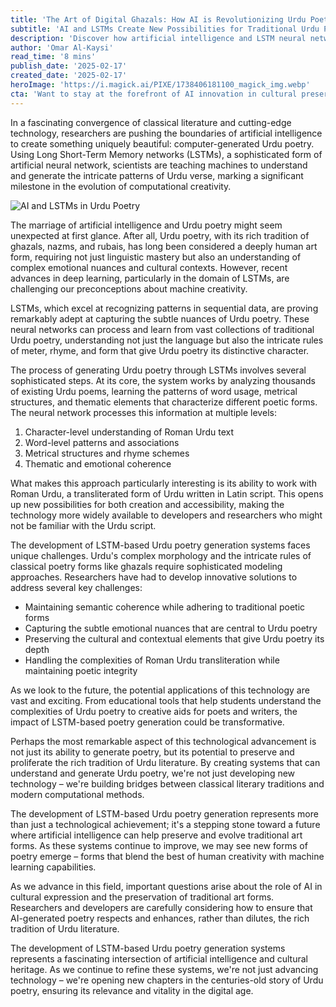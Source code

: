 ```yaml
---
title: 'The Art of Digital Ghazals: How AI is Revolutionizing Urdu Poetry Generation'
subtitle: 'AI and LSTMs Create New Possibilities for Traditional Urdu Poetry'
description: 'Discover how artificial intelligence and LSTM neural networks are revolutionizing the creation and preservation of traditional Urdu poetry, opening new possibilities for cultural expression in the digital age.'
author: 'Omar Al-Kaysi'
read_time: '8 mins'
publish_date: '2025-02-17'
created_date: '2025-02-17'
heroImage: 'https://i.magick.ai/PIXE/1738406181100_magick_img.webp'
cta: 'Want to stay at the forefront of AI innovation in cultural preservation? Follow us on LinkedIn at MagickAI for the latest updates on how technology is transforming traditional art forms!'
---
```


In a fascinating convergence of classical literature and cutting-edge technology, researchers are pushing the boundaries of artificial intelligence to create something uniquely beautiful: computer-generated Urdu poetry. Using Long Short-Term Memory networks (LSTMs), a sophisticated form of artificial neural network, scientists are teaching machines to understand and generate the intricate patterns of Urdu verse, marking a significant milestone in the evolution of computational creativity.

![AI and LSTMs in Urdu Poetry](https://i.magick.ai/PIXE/1738406181100_magick_img.webp)

The marriage of artificial intelligence and Urdu poetry might seem unexpected at first glance. After all, Urdu poetry, with its rich tradition of ghazals, nazms, and rubais, has long been considered a deeply human art form, requiring not just linguistic mastery but also an understanding of complex emotional nuances and cultural contexts. However, recent advances in deep learning, particularly in the domain of LSTMs, are challenging our preconceptions about machine creativity.

LSTMs, which excel at recognizing patterns in sequential data, are proving remarkably adept at capturing the subtle nuances of Urdu poetry. These neural networks can process and learn from vast collections of traditional Urdu poetry, understanding not just the language but also the intricate rules of meter, rhyme, and form that give Urdu poetry its distinctive character.

The process of generating Urdu poetry through LSTMs involves several sophisticated steps. At its core, the system works by analyzing thousands of existing Urdu poems, learning the patterns of word usage, metrical structures, and thematic elements that characterize different poetic forms. The neural network processes this information at multiple levels:

1. Character-level understanding of Roman Urdu text
2. Word-level patterns and associations
3. Metrical structures and rhyme schemes
4. Thematic and emotional coherence

What makes this approach particularly interesting is its ability to work with Roman Urdu, a transliterated form of Urdu written in Latin script. This opens up new possibilities for both creation and accessibility, making the technology more widely available to developers and researchers who might not be familiar with the Urdu script.

The development of LSTM-based Urdu poetry generation systems faces unique challenges. Urdu's complex morphology and the intricate rules of classical poetry forms like ghazals require sophisticated modeling approaches. Researchers have had to develop innovative solutions to address several key challenges:

- Maintaining semantic coherence while adhering to traditional poetic forms
- Capturing the subtle emotional nuances that are central to Urdu poetry
- Preserving the cultural and contextual elements that give Urdu poetry its depth
- Handling the complexities of Roman Urdu transliteration while maintaining poetic integrity

As we look to the future, the potential applications of this technology are vast and exciting. From educational tools that help students understand the complexities of Urdu poetry to creative aids for poets and writers, the impact of LSTM-based poetry generation could be transformative.

Perhaps the most remarkable aspect of this technological advancement is not just its ability to generate poetry, but its potential to preserve and proliferate the rich tradition of Urdu literature. By creating systems that can understand and generate Urdu poetry, we're not just developing new technology – we're building bridges between classical literary traditions and modern computational methods.

The development of LSTM-based Urdu poetry generation represents more than just a technological achievement; it's a stepping stone toward a future where artificial intelligence can help preserve and evolve traditional art forms. As these systems continue to improve, we may see new forms of poetry emerge – forms that blend the best of human creativity with machine learning capabilities.

As we advance in this field, important questions arise about the role of AI in cultural expression and the preservation of traditional art forms. Researchers and developers are carefully considering how to ensure that AI-generated poetry respects and enhances, rather than dilutes, the rich tradition of Urdu literature.

The development of LSTM-based Urdu poetry generation systems represents a fascinating intersection of artificial intelligence and cultural heritage. As we continue to refine these systems, we're not just advancing technology – we're opening new chapters in the centuries-old story of Urdu poetry, ensuring its relevance and vitality in the digital age.
